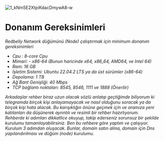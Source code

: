 ![1_kNm5E2XtpiKdacDmywA8-w](https://github.com/Lorento34/redbelly/assets/84406096/fdb0c843-b7ff-44e1-86be-a1dd0d3cc03f)

<h1>Donanım Gereksinimleri<h6>

Redbelly Network düğümünü (Node) çalıştırmak için minimum donanım gereksinimleri

- Cpu : 8-core Cpu
- Mimari: - x86-64 (Bunun haricinde x64, x86_64, AMD64, ve Intel 64)
- Ram: 16 GB
- İşletim Sistemi: Ubuntu 22.04.2 LTS ya da üst sürümler (x86-64)
- Depolama: 1 TB
- Ağ Bant Genişliği: 40 Mbps
- TCP bağlantı noktaları: 8545, 8546, 1111 ve 1888 (Önerilir)


Arkadaşlar rehber biraz uzun olacak sözlü anlatıp geçtiğimde biliyorum ki telegramda birçok kişi anlayamayacak ve nasıl olduğunu soracak ya da birçok kişi hata alacak. Bu karışıklığın önüne geçmek için ve aramıza yeni katılanları da düşünerek ayrıntılı ve resimli bir rehber hazırlıyorum. Rehberde ki adımları dikkatlice okuyup, takip ederseniz sorunsuz bir şekilde kurulumu tamamlayabilirsiniz. Ben bu rehbere göre yaptım ve çalışıyor. Kurulum 3 adımdan oluşacak. Bunlar, domain satın alma, domain için Dns yapılandırılması ve düğüm (node) kurulumu. 
